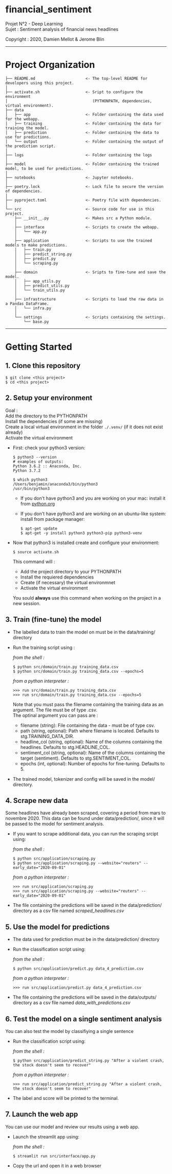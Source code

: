 # financial_sentiment

Projet N°2 - Deep Learning  
Sujet : Sentiment analysis of financial news headlines  

Copyright : 2020, Damien Mellot & Jerome Blin

___

# Project Organization


    ├── README.md                      <- The top-level README for developers using this project.
    │
    ├── activate.sh                    <- Sript to configure the environment
    │                                     (PYTHONPATH, dependencies, virtual environment).
    ├── data
    │   ├── app                        <- Folder containing the data used for the webapp.
    │   ├── training                   <- Folder containing the data for training the model.
    │   ├── prediction                 <- Folder containing the data to use for predictions.
    │   └── output                     <- Folder containing the output of the prediction script.
    │
    ├── logs                           <- Folder containing the logs
    │
    ├── model                          <- Folder containing the trained model, to be used for predictions. 
    │
    ├── notebooks                      <- Jupyter notebooks.
    │
    ├── poetry.lock                    <- Lock file to secure the version of dependencies.
    │
    ├── pyproject.toml                 <- Poetry file with dependencies.
    │
    └── src                            <- Source code for use in this project.
        ├── __init__.py                <- Makes src a Python module.
        │
        ├── interface                  <- Scripts to create the webapp.
        │   └── app.py
        │
        ├── application                <- Scripts to use the trained models to make predictions.
        │   ├── train.py
        │   ├── predict_string.py
        │   ├── predict.py
        │   └── scraping.py
        │
        ├── domain                     <- Sripts to fine-tune and save the model.
        │   ├── app_utils.py
        │   ├── predict_utils.py
        │   └── train_utils.py
        │
        ├── infrastructure             <- Scripts to load the raw data in a Pandas DataFrame.
        │   └── infra.py
        │
        └── settings                   <- Scripts containing the settings.
            └── base.py

___

# Getting Started

## 1. Clone this repository

```
$ git clone <this project>
$ cd <this project>
```

## 2. Setup your environment

Goal :   
Add the directory to the PYTHONPATH  
Install the dependencies (if some are missing)  
Create a local virtual environment in the folder `./.venv/` (if it does not exist already)  
Activate the virtual environment  

- First: check your python3 version:

    ```
    $ python3 --version
    # examples of outputs:
    Python 3.6.2 :: Anaconda, Inc.
    Python 3.7.2

    $ which python3
    /Users/benjamin/anaconda3/bin/python3
    /usr/bin/python3
    ```

    - If you don't have python3 and you are working on your mac: install it from [python.org](https://www.python.org/downloads/)
    - If you don't have python3 and are working on an ubuntu-like system: install from package manager:

        ```
        $ apt-get update
        $ apt-get -y install python3 python3-pip python3-venv
        ```

- Now that python3 is installed create and configure your environment:

    ```
    $ source activate.sh
    ```
    
   This command will : 
    - Add the project directory to your PYTHONPATH
    - Install the requiered dependencies
    - Create (if necessary) the virtual environmnet
    - Activate the virtual environment

    You sould **always** use this command when working on the project in a new session. 


## 3. Train (fine-tune) the model

- The labelled data to train the model on must be in the data/training/ directory
- Run the training script using : 

    *from the shell :*
    ```
    $ python src/domain/train.py training_data.csv
    $ python src/domain/train.py training_data.csv --epochs=5
    ```

    *from a python interpreter :*
    ```
    >>> run src/domain/train.py training_data.csv
    >>> run src/domain/train.py training_data.csv --epochs=5
    ```

   Note that you must pass the filename containing the training data as an argument. The file must be of type .csv.  
   The optinal argument you can pass are :  
    - filename (string): File containing the data - must be of type csv.    
    - path (string, optional): Path where filename is located. Defaults to stg.TRAINING_DATA_DIR.  
    - headline_col (string, optional): Name of the columns containing the headlines. Defaults to stg.HEADLINE_COL.  
    - sentiment_col (string, optional): Name of the columns containing the target (sentiment). Defaults to stg.SENTIMENT_COL.  
    - epochs (int, optional): Number of epochs for fine-tuning. Defaults to 5.  
   
- The trained model, tokenizer and config will be saved in the model/ directory. 

## 4. Scrape new data

Some headlines have already been scraped, covering a period from mars to novembre 2020. This data can be found under data/prediction/, since it will be passed to the model for sentiment analysis. 
- If you want to scrape additional data, you can run the scraping srcipt using: 

    *from the shell :*
    ```
    $ python src/application/scraping.py
    $ python src/application/scraping.py --website="reuters" --early_date="2020-09-01"
    ```

    *from a python interpreter :*
    ```
    >>> run src/application/scraping.py
    >>> run src/application/scraping.py --website="reuters" --early_date="2020-09-01"
    ```

- The file containing the predictions will be saved in the data/prediction/ directory as a csv file named *scraped_headlines.csv*  

## 5. Use the model for predictions

- The data used for prediction must be in the data/prediction/ directory
- Run the classification script using: 

    *from the shell :*
    ```
    $ python src/application/predict.py data_4_prediction.csv
    ```

    *from a python interpreter :*
    ```
    >>> run src/application/predict.py data_4_prediction.csv
    ```

- The file containing the predictions will be saved in the data/outputs/ directory as a csv file named *data_with_predictions.csv*  


## 6. Test the model on a single sentiment analysis

You can also test the model by classifiying a single sentence   
- Run the classification script using: 

    *from the shell :*
    ```
    $ python src/application/predict_string.py "After a violent crash, the stock doesn't seem to recover"
    ```

    *from a python interpreter :*
    ```
    >>> run src/application/predict_string.py "After a violent crash, the stock doesn't seem to recover"
    ```

- The label and score will be printed to the terminal.  

## 7. Launch the web app

You can use our model and review our results using a web app. 
- Launch the streamlit app using: 

    *from the shell :*
    ```
    $ streamlit run src/interface/app.py
    ```

- Copy the url and open it in a web browser
 